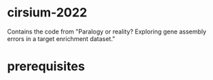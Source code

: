 # cirsium-2022
Contains the code from "Paralogy or reality? Exploring gene assembly errors in a target enrichment dataset."

# prerequisites

